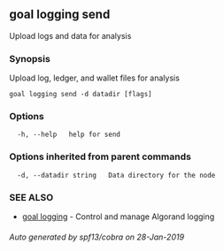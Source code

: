 ## goal logging send

Upload logs and data for analysis

### Synopsis

Upload log, ledger, and wallet files for analysis

```
goal logging send -d datadir [flags]
```

### Options

```
  -h, --help   help for send
```

### Options inherited from parent commands

```
  -d, --datadir string   Data directory for the node
```

### SEE ALSO

* [goal logging](goal_logging.md)	 - Control and manage Algorand logging

###### Auto generated by spf13/cobra on 28-Jan-2019
